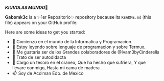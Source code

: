  ***KIUVOLAS MUNDO***👋

**Gabomk3c** is a ✨1er Repositorio✨ repository because its `README.md` (this file) appears on your GitHub profile.

Here are some ideas to get you started:

- 🔭 Comienzo en el mundo de la Informatica y Programacion.
- 🌱 Estoy leyendo sobre lenguaje de programacion y sobre Termux.
- 👯 Me gustaria ser de los Grandes colaboradores de @Ivam3byCinderella
- 🤔 Trato de ser autodidacta
- 💬 Cargo un tesoro en el craneo, Que ha hecho que sufriera, Y que llevare conmigo, Hasta mi cama de madera
- 📫 Soy de Acolman Edo. de Mexico

